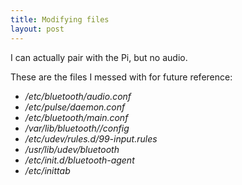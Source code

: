 ```yaml
---
title: Modifying files
layout: post
---
```

I can actually pair with the Pi, but no audio.

These are the files I messed with for future reference:

  * */etc/bluetooth/audio.conf*
  * */etc/pulse/daemon.conf*
  * */etc/bluetooth/main.conf*
  * */var/lib/bluetooth/<bluetooth mac address>/config*
  * */etc/udev/rules.d/99-input.rules*
  * */usr/lib/udev/bluetooth*
  * */etc/init.d/bluetooth-agent*
  * */etc/inittab*
